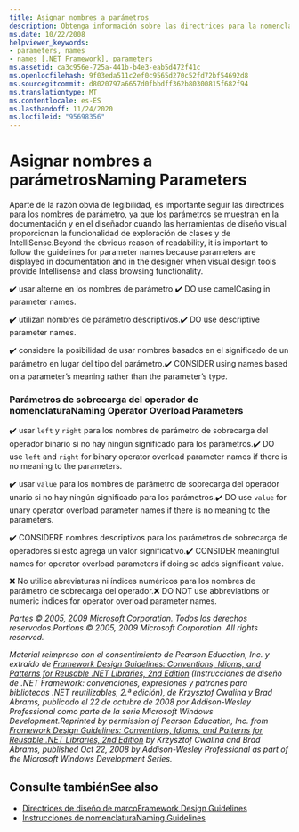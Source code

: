 ```yaml
---
title: Asignar nombres a parámetros
description: Obtenga información sobre las directrices para la nomenclatura de parámetros. Por ejemplo, use nombres de parámetro descriptivos & la grafía Camel, & considere la posibilidad de asignar nombres en función del significado en lugar del tipo.
ms.date: 10/22/2008
helpviewer_keywords:
- parameters, names
- names [.NET Framework], parameters
ms.assetid: ca3c956e-725a-441b-b4e3-eab5d472f41c
ms.openlocfilehash: 9f03eda511c2ef0c9565d270c52fd72bf54692d8
ms.sourcegitcommit: d8020797a6657d0fbbdff362b80300815f682f94
ms.translationtype: MT
ms.contentlocale: es-ES
ms.lasthandoff: 11/24/2020
ms.locfileid: "95698356"
---
```

# <a name="naming-parameters"></a><span data-ttu-id="1b5d3-104">Asignar nombres a parámetros</span><span class="sxs-lookup"><span data-stu-id="1b5d3-104">Naming Parameters</span></span>

<span data-ttu-id="1b5d3-105">Aparte de la razón obvia de legibilidad, es importante seguir las directrices para los nombres de parámetro, ya que los parámetros se muestran en la documentación y en el diseñador cuando las herramientas de diseño visual proporcionan la funcionalidad de exploración de clases y de IntelliSense.</span><span class="sxs-lookup"><span data-stu-id="1b5d3-105">Beyond the obvious reason of readability, it is important to follow the guidelines for parameter names because parameters are displayed in documentation and in the designer when visual design tools provide Intellisense and class browsing functionality.</span></span>

 <span data-ttu-id="1b5d3-106">✔️ usar alterne en los nombres de parámetro.</span><span class="sxs-lookup"><span data-stu-id="1b5d3-106">✔️ DO use camelCasing in parameter names.</span></span>

 <span data-ttu-id="1b5d3-107">✔️ utilizan nombres de parámetro descriptivos.</span><span class="sxs-lookup"><span data-stu-id="1b5d3-107">✔️ DO use descriptive parameter names.</span></span>

 <span data-ttu-id="1b5d3-108">✔️ considere la posibilidad de usar nombres basados en el significado de un parámetro en lugar del tipo del parámetro.</span><span class="sxs-lookup"><span data-stu-id="1b5d3-108">✔️ CONSIDER using names based on a parameter’s meaning rather than the parameter’s type.</span></span>

### <a name="naming-operator-overload-parameters"></a><span data-ttu-id="1b5d3-109">Parámetros de sobrecarga del operador de nomenclatura</span><span class="sxs-lookup"><span data-stu-id="1b5d3-109">Naming Operator Overload Parameters</span></span>

 <span data-ttu-id="1b5d3-110">✔️ usar `left` y `right` para los nombres de parámetro de sobrecarga del operador binario si no hay ningún significado para los parámetros.</span><span class="sxs-lookup"><span data-stu-id="1b5d3-110">✔️ DO use `left` and `right` for binary operator overload parameter names if there is no meaning to the parameters.</span></span>

 <span data-ttu-id="1b5d3-111">✔️ usar `value` para los nombres de parámetro de sobrecarga del operador unario si no hay ningún significado para los parámetros.</span><span class="sxs-lookup"><span data-stu-id="1b5d3-111">✔️ DO use `value` for unary operator overload parameter names if there is no meaning to the parameters.</span></span>

 <span data-ttu-id="1b5d3-112">✔️ CONSIDERE nombres descriptivos para los parámetros de sobrecarga de operadores si esto agrega un valor significativo.</span><span class="sxs-lookup"><span data-stu-id="1b5d3-112">✔️ CONSIDER meaningful names for operator overload parameters if doing so adds significant value.</span></span>

 <span data-ttu-id="1b5d3-113">❌ No utilice abreviaturas ni índices numéricos para los nombres de parámetro de sobrecarga del operador.</span><span class="sxs-lookup"><span data-stu-id="1b5d3-113">❌ DO NOT use abbreviations or numeric indices for operator overload parameter names.</span></span>

 <span data-ttu-id="1b5d3-114">*Partes © 2005, 2009 Microsoft Corporation. Todos los derechos reservados.*</span><span class="sxs-lookup"><span data-stu-id="1b5d3-114">*Portions © 2005, 2009 Microsoft Corporation. All rights reserved.*</span></span>

 <span data-ttu-id="1b5d3-115">*Material reimpreso con el consentimiento de Pearson Education, Inc. y extraído de [Framework Design Guidelines: Conventions, Idioms, and Patterns for Reusable .NET Libraries, 2nd Edition](https://www.informit.com/store/framework-design-guidelines-conventions-idioms-and-9780321545619) (Instrucciones de diseño de .NET Framework: convenciones, expresiones y patrones para bibliotecas .NET reutilizables, 2.ª edición), de Krzysztof Cwalina y Brad Abrams, publicado el 22 de octubre de 2008 por Addison-Wesley Professional como parte de la serie Microsoft Windows Development.*</span><span class="sxs-lookup"><span data-stu-id="1b5d3-115">*Reprinted by permission of Pearson Education, Inc. from [Framework Design Guidelines: Conventions, Idioms, and Patterns for Reusable .NET Libraries, 2nd Edition](https://www.informit.com/store/framework-design-guidelines-conventions-idioms-and-9780321545619) by Krzysztof Cwalina and Brad Abrams, published Oct 22, 2008 by Addison-Wesley Professional as part of the Microsoft Windows Development Series.*</span></span>

## <a name="see-also"></a><span data-ttu-id="1b5d3-116">Consulte también</span><span class="sxs-lookup"><span data-stu-id="1b5d3-116">See also</span></span>

- [<span data-ttu-id="1b5d3-117">Directrices de diseño de marco</span><span class="sxs-lookup"><span data-stu-id="1b5d3-117">Framework Design Guidelines</span></span>](index.md)
- [<span data-ttu-id="1b5d3-118">Instrucciones de nomenclatura</span><span class="sxs-lookup"><span data-stu-id="1b5d3-118">Naming Guidelines</span></span>](naming-guidelines.md)
